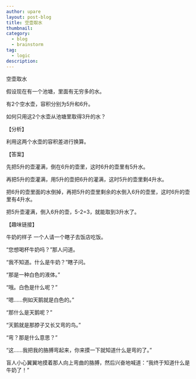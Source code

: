 ```yaml
---
author: upare
layout: post-blog
title: 空壶取水
thumbnail:
category:
  - blog
  - brainstorm
tag:
  - logic
description: 
---
```

空壶取水

假设现在有一个池塘，里面有无穷多的水。

有2个空水壶，容积分别为5升和6升。

如何只用这2个水壶从池塘里取得3升的水？

【分析】

利用这两个水壶的容积差进行换算。

【答案】

先把5升的壶灌满，倒在6升的壶里，这时6升的壶里有5升水。

再把5升的壶灌满，用5升的壶把6升的灌满，这时5升的壶里剩4升水。

把6升的壶里面的水倒掉，再把5升的壶里剩余的水倒入6升的壶里，这时6升的壶里有4升水。

把5升壶灌满，倒入6升的壶，5-2=3，就能取到3升水了。

【趣味链接】

牛奶的样子 一个人请一个瞎子去饭店吃饭。

“您想喝杯牛奶吗？”那人问道。

“我不知道。什么是牛奶？”瞎子问。

“那是一种白色的液体。”

“哦。白色是什么呢？”

“嗯……例如天鹅就是白色的。”

“那什么是天鹅呢？”

“天鹅就是那脖子又长又弯的鸟。”

“弯？那是什么意思？”

“这……我把我的胳膊弯起来，你来摸一下就知道什么是弯的了。”

盲人小心翼翼地摸着那人向上弯曲的胳膊，然后兴奋地喊道：“我终于知道什么是牛奶了！”